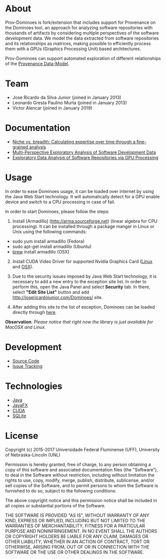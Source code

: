 # About

Prov-Dominoes is fork/extension that includes support for Provenance on the Dominoes tool, an approach for analyzing software repositories with thousands of artifacts by considering multiple perspectives of the software development data. We model the data extracted from software repositories and its relationships as matrices, making possible to efficiently process them with a GPUs (Graphics Processing Unit) based architectures.

Prov-Dominoes can support automated exploration of different relationships of the [Provenance Data-Model](https://www.w3.org/TR/prov-dm/).

# Team

* Jose Ricardo da Silva Junior (joined in January 2013)
* Leonardo Gresta Paulino Murta (joined in January 2013)
* Victor Alencar (joined in January 2019)

# Documentation

* [Niche vs. breadth: Calculating expertise over time through a fine-grained analysis](http://ieeexplore.ieee.org/xpls/abs_all.jsp?arnumber=7081851&tag=1)
* [Multi-Perspective Exploratory Analysis of Software Development Data](http://www.worldscientific.com/doi/abs/10.1142/S0218194015400033)
* [Exploratory Data Analysis of Software Repositories via GPU Processing](http://ksiresearchorg.ipage.com/seke/seke14paper/seke14paper_173.pdf)

# Usage

In order to ease Dominoes usage, it can be loaded over internet by using the Java Web Start technology. It will automatically detect for a GPU enable device and switch to a CPU processing in case of fail. 

In order to start Dominoes, please follow the steps:

1. Install [Armadillo] (http://arma.sourceforge.net) (linear algebra for CPU processing). It can be installed through a package manger in Linux or Unix using the following commands:

* sudo yum install armadillo (Fedora)
* sudo apt-get install armadillo (Ubuntu)
* [brew](https://github.com/Homebrew/install) install armadillo (OSX)

2. Install CUDA Video Driver for supported Nvidia Graphics Card ([Linux](https://developer.nvidia.com/cuda-downloads) and [OSX](http://www.nvidia.com/object/mac-driver-archive.html)). 

3. Due to the security issues imposed by Java Web Start technology, it is necessary to add a new entry to the exception site list. In order to perform this, open the Java Panel and select **Security** tab. In there, select **"Edit Site List"** button and add http://josericardojunior.com/Dominoes/ site.

4. After adding this site to the list of exception, Dominoes can be loaded directly through [here](http://josericardojunior.com/Dominoes/Dominoes.jnlp).

**Observation**: *Please notice that right now the library is just available for MacOSX and Linux.*

# Development

* [Source Code](https://github.com/gems-uff/dominoes)
* [Issue Tracking](https://github.com/gems-uff/dominoes/issues)

# Technologies

* [Java](http://java.com)
* [JavaFX](http://docs.oracle.com/javafx/)
* [CUDA](http://www.nvidia.com/object/cuda_home_new.html)
* [SQLite](http://www.sqlite.org)

# License

Copyright (c) 2015-2017 Universidade Federal Fluminense (UFF), University of Nebraska-Lincoln (UNL)

Permission is hereby granted, free of charge, to any person obtaining a copy
of this software and associated documentation files (the "Software"), to deal
in the Software without restriction, including without limitation the rights
to use, copy, modify, merge, publish, distribute, sublicense, and/or sell
copies of the Software, and to permit persons to whom the Software is
furnished to do so, subject to the following conditions:

The above copyright notice and this permission notice shall be included in
all copies or substantial portions of the Software.

THE SOFTWARE IS PROVIDED "AS IS", WITHOUT WARRANTY OF ANY KIND, EXPRESS OR
IMPLIED, INCLUDING BUT NOT LIMITED TO THE WARRANTIES OF MERCHANTABILITY,
FITNESS FOR A PARTICULAR PURPOSE AND NONINFRINGEMENT. IN NO EVENT SHALL THE
AUTHORS OR COPYRIGHT HOLDERS BE LIABLE FOR ANY CLAIM, DAMAGES OR OTHER
LIABILITY, WHETHER IN AN ACTION OF CONTRACT, TORT OR OTHERWISE, ARISING FROM,
OUT OF OR IN CONNECTION WITH THE SOFTWARE OR THE USE OR OTHER DEALINGS IN
THE SOFTWARE.
